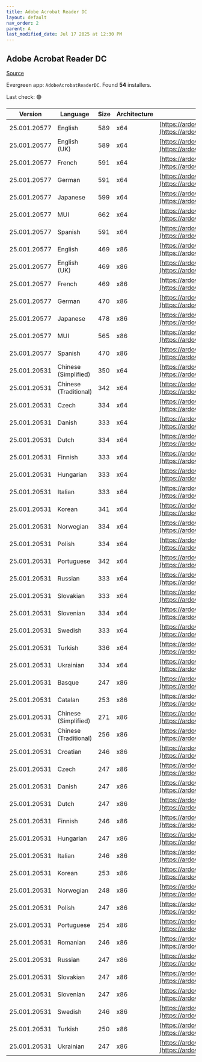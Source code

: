 ```yaml
---
title: Adobe Acrobat Reader DC
layout: default
nav_order: 2
parent: A
last_modified_date: Jul 17 2025 at 12:30 PM
---
```


## Adobe Acrobat Reader DC

[Source](https://acrobat.adobe.com/us/en/acrobat/pdf-reader.html)

Evergreen app: `AdobeAcrobatReaderDC`. Found **54** installers.

Last check: 🟢

| Version      | Language              | Size | Architecture | URI                                                                                                                                                                                                                    |
| ------------ | --------------------- | ---- | ------------ | ---------------------------------------------------------------------------------------------------------------------------------------------------------------------------------------------------------------------- |
| 25.001.20577 | English               | 589  | x64          | [https://ardownload2.adobe.com/pub/adobe/acrobat/win/AcrobatDC/2500120577/AcroRdrDCx642500120577_en_US.exe](https://ardownload2.adobe.com/pub/adobe/acrobat/win/AcrobatDC/2500120577/AcroRdrDCx642500120577_en_US.exe) |
| 25.001.20577 | English (UK)          | 589  | x64          | [https://ardownload2.adobe.com/pub/adobe/acrobat/win/AcrobatDC/2500120577/AcroRdrDCx642500120577_en_US.exe](https://ardownload2.adobe.com/pub/adobe/acrobat/win/AcrobatDC/2500120577/AcroRdrDCx642500120577_en_US.exe) |
| 25.001.20577 | French                | 591  | x64          | [https://ardownload2.adobe.com/pub/adobe/acrobat/win/AcrobatDC/2500120577/AcroRdrDCx642500120577_fr_FR.exe](https://ardownload2.adobe.com/pub/adobe/acrobat/win/AcrobatDC/2500120577/AcroRdrDCx642500120577_fr_FR.exe) |
| 25.001.20577 | German                | 591  | x64          | [https://ardownload2.adobe.com/pub/adobe/acrobat/win/AcrobatDC/2500120577/AcroRdrDCx642500120577_de_DE.exe](https://ardownload2.adobe.com/pub/adobe/acrobat/win/AcrobatDC/2500120577/AcroRdrDCx642500120577_de_DE.exe) |
| 25.001.20577 | Japanese              | 599  | x64          | [https://ardownload2.adobe.com/pub/adobe/acrobat/win/AcrobatDC/2500120577/AcroRdrDCx642500120577_ja_JP.exe](https://ardownload2.adobe.com/pub/adobe/acrobat/win/AcrobatDC/2500120577/AcroRdrDCx642500120577_ja_JP.exe) |
| 25.001.20577 | MUI                   | 662  | x64          | [https://ardownload2.adobe.com/pub/adobe/acrobat/win/AcrobatDC/2500120577/AcroRdrDCx642500120577_MUI.exe](https://ardownload2.adobe.com/pub/adobe/acrobat/win/AcrobatDC/2500120577/AcroRdrDCx642500120577_MUI.exe)     |
| 25.001.20577 | Spanish               | 591  | x64          | [https://ardownload2.adobe.com/pub/adobe/acrobat/win/AcrobatDC/2500120577/AcroRdrDCx642500120577_es_ES.exe](https://ardownload2.adobe.com/pub/adobe/acrobat/win/AcrobatDC/2500120577/AcroRdrDCx642500120577_es_ES.exe) |
| 25.001.20577 | English               | 469  | x86          | [https://ardownload2.adobe.com/pub/adobe/reader/win/AcrobatDC/2500120577/AcroRdrDC2500120577_en_US.exe](https://ardownload2.adobe.com/pub/adobe/reader/win/AcrobatDC/2500120577/AcroRdrDC2500120577_en_US.exe)         |
| 25.001.20577 | English (UK)          | 469  | x86          | [https://ardownload2.adobe.com/pub/adobe/reader/win/AcrobatDC/2500120577/AcroRdrDC2500120577_en_US.exe](https://ardownload2.adobe.com/pub/adobe/reader/win/AcrobatDC/2500120577/AcroRdrDC2500120577_en_US.exe)         |
| 25.001.20577 | French                | 469  | x86          | [https://ardownload2.adobe.com/pub/adobe/reader/win/AcrobatDC/2500120577/AcroRdrDC2500120577_fr_FR.exe](https://ardownload2.adobe.com/pub/adobe/reader/win/AcrobatDC/2500120577/AcroRdrDC2500120577_fr_FR.exe)         |
| 25.001.20577 | German                | 470  | x86          | [https://ardownload2.adobe.com/pub/adobe/reader/win/AcrobatDC/2500120577/AcroRdrDC2500120577_de_DE.exe](https://ardownload2.adobe.com/pub/adobe/reader/win/AcrobatDC/2500120577/AcroRdrDC2500120577_de_DE.exe)         |
| 25.001.20577 | Japanese              | 478  | x86          | [https://ardownload2.adobe.com/pub/adobe/reader/win/AcrobatDC/2500120577/AcroRdrDC2500120577_ja_JP.exe](https://ardownload2.adobe.com/pub/adobe/reader/win/AcrobatDC/2500120577/AcroRdrDC2500120577_ja_JP.exe)         |
| 25.001.20577 | MUI                   | 565  | x86          | [https://ardownload2.adobe.com/pub/adobe/reader/win/AcrobatDC/2500120577/AcroRdrDC2500120577_MUI.exe](https://ardownload2.adobe.com/pub/adobe/reader/win/AcrobatDC/2500120577/AcroRdrDC2500120577_MUI.exe)             |
| 25.001.20577 | Spanish               | 470  | x86          | [https://ardownload2.adobe.com/pub/adobe/reader/win/AcrobatDC/2500120577/AcroRdrDC2500120577_es_ES.exe](https://ardownload2.adobe.com/pub/adobe/reader/win/AcrobatDC/2500120577/AcroRdrDC2500120577_es_ES.exe)         |
| 25.001.20531 | Chinese (Simplified)  | 350  | x64          | [https://ardownload2.adobe.com/pub/adobe/acrobat/win/AcrobatDC/2500120531/AcroRdrDCx642500120531_zh_CN.exe](https://ardownload2.adobe.com/pub/adobe/acrobat/win/AcrobatDC/2500120531/AcroRdrDCx642500120531_zh_CN.exe) |
| 25.001.20531 | Chinese (Traditional) | 342  | x64          | [https://ardownload2.adobe.com/pub/adobe/acrobat/win/AcrobatDC/2500120531/AcroRdrDCx642500120531_zh_TW.exe](https://ardownload2.adobe.com/pub/adobe/acrobat/win/AcrobatDC/2500120531/AcroRdrDCx642500120531_zh_TW.exe) |
| 25.001.20531 | Czech                 | 334  | x64          | [https://ardownload2.adobe.com/pub/adobe/acrobat/win/AcrobatDC/2500120531/AcroRdrDCx642500120531_cs_CZ.exe](https://ardownload2.adobe.com/pub/adobe/acrobat/win/AcrobatDC/2500120531/AcroRdrDCx642500120531_cs_CZ.exe) |
| 25.001.20531 | Danish                | 333  | x64          | [https://ardownload2.adobe.com/pub/adobe/acrobat/win/AcrobatDC/2500120531/AcroRdrDCx642500120531_da_DK.exe](https://ardownload2.adobe.com/pub/adobe/acrobat/win/AcrobatDC/2500120531/AcroRdrDCx642500120531_da_DK.exe) |
| 25.001.20531 | Dutch                 | 334  | x64          | [https://ardownload2.adobe.com/pub/adobe/acrobat/win/AcrobatDC/2500120531/AcroRdrDCx642500120531_nl_NL.exe](https://ardownload2.adobe.com/pub/adobe/acrobat/win/AcrobatDC/2500120531/AcroRdrDCx642500120531_nl_NL.exe) |
| 25.001.20531 | Finnish               | 333  | x64          | [https://ardownload2.adobe.com/pub/adobe/acrobat/win/AcrobatDC/2500120531/AcroRdrDCx642500120531_fi_FI.exe](https://ardownload2.adobe.com/pub/adobe/acrobat/win/AcrobatDC/2500120531/AcroRdrDCx642500120531_fi_FI.exe) |
| 25.001.20531 | Hungarian             | 333  | x64          | [https://ardownload2.adobe.com/pub/adobe/acrobat/win/AcrobatDC/2500120531/AcroRdrDCx642500120531_hu_HU.exe](https://ardownload2.adobe.com/pub/adobe/acrobat/win/AcrobatDC/2500120531/AcroRdrDCx642500120531_hu_HU.exe) |
| 25.001.20531 | Italian               | 333  | x64          | [https://ardownload2.adobe.com/pub/adobe/acrobat/win/AcrobatDC/2500120531/AcroRdrDCx642500120531_it_IT.exe](https://ardownload2.adobe.com/pub/adobe/acrobat/win/AcrobatDC/2500120531/AcroRdrDCx642500120531_it_IT.exe) |
| 25.001.20531 | Korean                | 341  | x64          | [https://ardownload2.adobe.com/pub/adobe/acrobat/win/AcrobatDC/2500120531/AcroRdrDCx642500120531_ko_KR.exe](https://ardownload2.adobe.com/pub/adobe/acrobat/win/AcrobatDC/2500120531/AcroRdrDCx642500120531_ko_KR.exe) |
| 25.001.20531 | Norwegian             | 334  | x64          | [https://ardownload2.adobe.com/pub/adobe/acrobat/win/AcrobatDC/2500120531/AcroRdrDCx642500120531_nb_NO.exe](https://ardownload2.adobe.com/pub/adobe/acrobat/win/AcrobatDC/2500120531/AcroRdrDCx642500120531_nb_NO.exe) |
| 25.001.20531 | Polish                | 334  | x64          | [https://ardownload2.adobe.com/pub/adobe/acrobat/win/AcrobatDC/2500120531/AcroRdrDCx642500120531_pl_PL.exe](https://ardownload2.adobe.com/pub/adobe/acrobat/win/AcrobatDC/2500120531/AcroRdrDCx642500120531_pl_PL.exe) |
| 25.001.20531 | Portuguese            | 342  | x64          | [https://ardownload2.adobe.com/pub/adobe/acrobat/win/AcrobatDC/2500120531/AcroRdrDCx642500120531_pt_BR.exe](https://ardownload2.adobe.com/pub/adobe/acrobat/win/AcrobatDC/2500120531/AcroRdrDCx642500120531_pt_BR.exe) |
| 25.001.20531 | Russian               | 333  | x64          | [https://ardownload2.adobe.com/pub/adobe/acrobat/win/AcrobatDC/2500120531/AcroRdrDCx642500120531_ru_RU.exe](https://ardownload2.adobe.com/pub/adobe/acrobat/win/AcrobatDC/2500120531/AcroRdrDCx642500120531_ru_RU.exe) |
| 25.001.20531 | Slovakian             | 333  | x64          | [https://ardownload2.adobe.com/pub/adobe/acrobat/win/AcrobatDC/2500120531/AcroRdrDCx642500120531_sk_SK.exe](https://ardownload2.adobe.com/pub/adobe/acrobat/win/AcrobatDC/2500120531/AcroRdrDCx642500120531_sk_SK.exe) |
| 25.001.20531 | Slovenian             | 334  | x64          | [https://ardownload2.adobe.com/pub/adobe/acrobat/win/AcrobatDC/2500120531/AcroRdrDCx642500120531_sl_SI.exe](https://ardownload2.adobe.com/pub/adobe/acrobat/win/AcrobatDC/2500120531/AcroRdrDCx642500120531_sl_SI.exe) |
| 25.001.20531 | Swedish               | 333  | x64          | [https://ardownload2.adobe.com/pub/adobe/acrobat/win/AcrobatDC/2500120531/AcroRdrDCx642500120531_sv_SE.exe](https://ardownload2.adobe.com/pub/adobe/acrobat/win/AcrobatDC/2500120531/AcroRdrDCx642500120531_sv_SE.exe) |
| 25.001.20531 | Turkish               | 336  | x64          | [https://ardownload2.adobe.com/pub/adobe/acrobat/win/AcrobatDC/2500120531/AcroRdrDCx642500120531_tr_TR.exe](https://ardownload2.adobe.com/pub/adobe/acrobat/win/AcrobatDC/2500120531/AcroRdrDCx642500120531_tr_TR.exe) |
| 25.001.20531 | Ukrainian             | 334  | x64          | [https://ardownload2.adobe.com/pub/adobe/acrobat/win/AcrobatDC/2500120531/AcroRdrDCx642500120531_uk_UA.exe](https://ardownload2.adobe.com/pub/adobe/acrobat/win/AcrobatDC/2500120531/AcroRdrDCx642500120531_uk_UA.exe) |
| 25.001.20531 | Basque                | 247  | x86          | [https://ardownload2.adobe.com/pub/adobe/reader/win/AcrobatDC/2500120531/AcroRdrDC2500120531_eu_ES.exe](https://ardownload2.adobe.com/pub/adobe/reader/win/AcrobatDC/2500120531/AcroRdrDC2500120531_eu_ES.exe)         |
| 25.001.20531 | Catalan               | 253  | x86          | [https://ardownload2.adobe.com/pub/adobe/reader/win/AcrobatDC/2500120531/AcroRdrDC2500120531_ca_ES.exe](https://ardownload2.adobe.com/pub/adobe/reader/win/AcrobatDC/2500120531/AcroRdrDC2500120531_ca_ES.exe)         |
| 25.001.20531 | Chinese (Simplified)  | 271  | x86          | [https://ardownload2.adobe.com/pub/adobe/reader/win/AcrobatDC/2500120531/AcroRdrDC2500120531_zh_CN.exe](https://ardownload2.adobe.com/pub/adobe/reader/win/AcrobatDC/2500120531/AcroRdrDC2500120531_zh_CN.exe)         |
| 25.001.20531 | Chinese (Traditional) | 256  | x86          | [https://ardownload2.adobe.com/pub/adobe/reader/win/AcrobatDC/2500120531/AcroRdrDC2500120531_zh_TW.exe](https://ardownload2.adobe.com/pub/adobe/reader/win/AcrobatDC/2500120531/AcroRdrDC2500120531_zh_TW.exe)         |
| 25.001.20531 | Croatian              | 246  | x86          | [https://ardownload2.adobe.com/pub/adobe/reader/win/AcrobatDC/2500120531/AcroRdrDC2500120531_hr_HR.exe](https://ardownload2.adobe.com/pub/adobe/reader/win/AcrobatDC/2500120531/AcroRdrDC2500120531_hr_HR.exe)         |
| 25.001.20531 | Czech                 | 247  | x86          | [https://ardownload2.adobe.com/pub/adobe/reader/win/AcrobatDC/2500120531/AcroRdrDC2500120531_cs_CZ.exe](https://ardownload2.adobe.com/pub/adobe/reader/win/AcrobatDC/2500120531/AcroRdrDC2500120531_cs_CZ.exe)         |
| 25.001.20531 | Danish                | 247  | x86          | [https://ardownload2.adobe.com/pub/adobe/reader/win/AcrobatDC/2500120531/AcroRdrDC2500120531_da_DK.exe](https://ardownload2.adobe.com/pub/adobe/reader/win/AcrobatDC/2500120531/AcroRdrDC2500120531_da_DK.exe)         |
| 25.001.20531 | Dutch                 | 247  | x86          | [https://ardownload2.adobe.com/pub/adobe/reader/win/AcrobatDC/2500120531/AcroRdrDC2500120531_nl_NL.exe](https://ardownload2.adobe.com/pub/adobe/reader/win/AcrobatDC/2500120531/AcroRdrDC2500120531_nl_NL.exe)         |
| 25.001.20531 | Finnish               | 246  | x86          | [https://ardownload2.adobe.com/pub/adobe/reader/win/AcrobatDC/2500120531/AcroRdrDC2500120531_fi_FI.exe](https://ardownload2.adobe.com/pub/adobe/reader/win/AcrobatDC/2500120531/AcroRdrDC2500120531_fi_FI.exe)         |
| 25.001.20531 | Hungarian             | 247  | x86          | [https://ardownload2.adobe.com/pub/adobe/reader/win/AcrobatDC/2500120531/AcroRdrDC2500120531_hu_HU.exe](https://ardownload2.adobe.com/pub/adobe/reader/win/AcrobatDC/2500120531/AcroRdrDC2500120531_hu_HU.exe)         |
| 25.001.20531 | Italian               | 246  | x86          | [https://ardownload2.adobe.com/pub/adobe/reader/win/AcrobatDC/2500120531/AcroRdrDC2500120531_it_IT.exe](https://ardownload2.adobe.com/pub/adobe/reader/win/AcrobatDC/2500120531/AcroRdrDC2500120531_it_IT.exe)         |
| 25.001.20531 | Korean                | 253  | x86          | [https://ardownload2.adobe.com/pub/adobe/reader/win/AcrobatDC/2500120531/AcroRdrDC2500120531_ko_KR.exe](https://ardownload2.adobe.com/pub/adobe/reader/win/AcrobatDC/2500120531/AcroRdrDC2500120531_ko_KR.exe)         |
| 25.001.20531 | Norwegian             | 248  | x86          | [https://ardownload2.adobe.com/pub/adobe/reader/win/AcrobatDC/2500120531/AcroRdrDC2500120531_nb_NO.exe](https://ardownload2.adobe.com/pub/adobe/reader/win/AcrobatDC/2500120531/AcroRdrDC2500120531_nb_NO.exe)         |
| 25.001.20531 | Polish                | 247  | x86          | [https://ardownload2.adobe.com/pub/adobe/reader/win/AcrobatDC/2500120531/AcroRdrDC2500120531_pl_PL.exe](https://ardownload2.adobe.com/pub/adobe/reader/win/AcrobatDC/2500120531/AcroRdrDC2500120531_pl_PL.exe)         |
| 25.001.20531 | Portuguese            | 254  | x86          | [https://ardownload2.adobe.com/pub/adobe/reader/win/AcrobatDC/2500120531/AcroRdrDC2500120531_pt_BR.exe](https://ardownload2.adobe.com/pub/adobe/reader/win/AcrobatDC/2500120531/AcroRdrDC2500120531_pt_BR.exe)         |
| 25.001.20531 | Romanian              | 246  | x86          | [https://ardownload2.adobe.com/pub/adobe/reader/win/AcrobatDC/2500120531/AcroRdrDC2500120531_ro_RO.exe](https://ardownload2.adobe.com/pub/adobe/reader/win/AcrobatDC/2500120531/AcroRdrDC2500120531_ro_RO.exe)         |
| 25.001.20531 | Russian               | 247  | x86          | [https://ardownload2.adobe.com/pub/adobe/reader/win/AcrobatDC/2500120531/AcroRdrDC2500120531_ru_RU.exe](https://ardownload2.adobe.com/pub/adobe/reader/win/AcrobatDC/2500120531/AcroRdrDC2500120531_ru_RU.exe)         |
| 25.001.20531 | Slovakian             | 247  | x86          | [https://ardownload2.adobe.com/pub/adobe/reader/win/AcrobatDC/2500120531/AcroRdrDC2500120531_sk_SK.exe](https://ardownload2.adobe.com/pub/adobe/reader/win/AcrobatDC/2500120531/AcroRdrDC2500120531_sk_SK.exe)         |
| 25.001.20531 | Slovenian             | 247  | x86          | [https://ardownload2.adobe.com/pub/adobe/reader/win/AcrobatDC/2500120531/AcroRdrDC2500120531_sl_SI.exe](https://ardownload2.adobe.com/pub/adobe/reader/win/AcrobatDC/2500120531/AcroRdrDC2500120531_sl_SI.exe)         |
| 25.001.20531 | Swedish               | 246  | x86          | [https://ardownload2.adobe.com/pub/adobe/reader/win/AcrobatDC/2500120531/AcroRdrDC2500120531_sv_SE.exe](https://ardownload2.adobe.com/pub/adobe/reader/win/AcrobatDC/2500120531/AcroRdrDC2500120531_sv_SE.exe)         |
| 25.001.20531 | Turkish               | 250  | x86          | [https://ardownload2.adobe.com/pub/adobe/reader/win/AcrobatDC/2500120531/AcroRdrDC2500120531_tr_TR.exe](https://ardownload2.adobe.com/pub/adobe/reader/win/AcrobatDC/2500120531/AcroRdrDC2500120531_tr_TR.exe)         |
| 25.001.20531 | Ukrainian             | 247  | x86          | [https://ardownload2.adobe.com/pub/adobe/reader/win/AcrobatDC/2500120531/AcroRdrDC2500120531_uk_UA.exe](https://ardownload2.adobe.com/pub/adobe/reader/win/AcrobatDC/2500120531/AcroRdrDC2500120531_uk_UA.exe)         |
